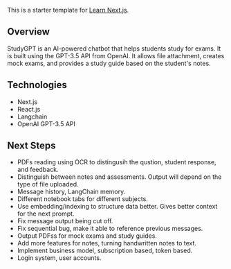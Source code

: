 This is a starter template for [Learn Next.js](https://nextjs.org/learn).

## Overview
StudyGPT is an AI-powered chatbot that helps students study for exams. It is built using the GPT-3.5 API from OpenAI. It allows file attachment, creates mock exams, and provides a study guide based on the student's notes.

## Technologies
- Next.js
- React.js
- Langchain
- OpenAI GPT-3.5 API

## Next Steps
- PDFs reading using OCR to distingusih the qustion, student response, and feedback.
- Distinguish between notes and assessments. Output will depend on the type of file uploaded.
- Message history, LangChain memory.
- Different notebook tabs for different subjects.
- Use embedding/indexing to structure data better. Gives better context for the next prompt.
- Fix message output being cut off.
- Fix sequential bug, make it able to reference previous messages.
- Output PDFss for mock exams and study guides.
- Add more features for notes, turning handwritten notes to text.
- Implement business model, subscription based, token based.
- Login system, user accounts.



